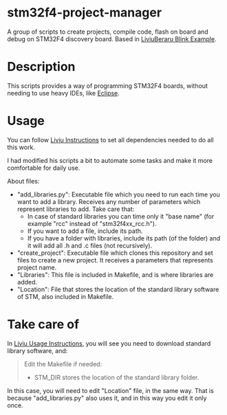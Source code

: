 # stm32f4-project-manager

A group of scripts to create projects, compile code, flash on board and debug on STM32F4 discovery board.
Based in [LiviuBeraru Blink Example](https://github.com/LiviuBeraru/tuts/tree/master/stm/blinky).

# Description

This scripts provides a way of programming STM32F4 boards, without needing to use heavy IDEs, like [Eclipse](https://www.eclipse.org/eclipseide/).

# Usage

You can follow [Liviu Instructions](https://github.com/LiviuBeraru/tuts/blob/master/stm/blinky/Readme.md) to set all
dependencies needed to do all this work.

I had modified his scripts a bit to automate some tasks and make it more comfortable for daily use.

About files:

 - "add_libraries.py": Executable file which you need to run each time you want to add a library. Receives
 any number of parameters which represent libraries to add. Take care that:
    - In case of standard libraries you can time only it "base name" (for example "rcc" instead of "stm32f4xx_rcc.h").
    - If you want to add a file, include its path.
    - If you have a folder with libraries, include its path (of the folder) and it will add all .h and .c files (not recursively).
 - "create_project": Executable file which clones this repository and set files to create a new project.
 It receives a parameters that represents project name.
 - "Libraries": This file is included in Makefile, and is where libraries are added.
 - "Location": File that stores the location of the standard library software of STM, also included in Makefile.

# Take care of

In [Liviu Usage Instructions](https://github.com/LiviuBeraru/tuts/blob/master/stm/blinky/Readme.md#usage),
you will see you need to download standard library software, and:

> Edit the Makefile if needed:
>  - STM_DIR stores the location of the standard library folder.

In this case, you will need to edit "Location" file, in the same way. That is because "add_libraries.py" also
uses it, and in this way you edit it only once.
